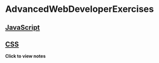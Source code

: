 # AdvancedWebDeveloperExercises

## [JavaScript](https://github.com/Rion5/AdvancedWebDeveloperExercises/tree/master/JS)

## [CSS](https://github.com/Rion5/AdvancedWebDeveloperExercises/tree/master/CSS)

**Click to view notes**